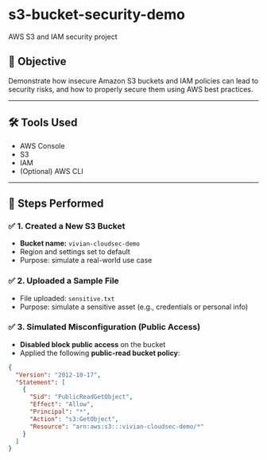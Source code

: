 # s3-bucket-security-demo
AWS S3 and IAM security project

## 📌 Objective
Demonstrate how insecure Amazon S3 buckets and IAM policies can lead to security risks, and how to properly secure them using AWS best practices.

---

## 🛠️ Tools Used
- AWS Console
- S3
- IAM
- (Optional) AWS CLI

---

## 🧪 Steps Performed

### ✅ 1. Created a New S3 Bucket
- **Bucket name:** `vivian-cloudsec-demo`
- Region and settings set to default
- Purpose: simulate a real-world use case

### ✅ 2. Uploaded a Sample File
- File uploaded: `sensitive.txt`
- Purpose: simulate a sensitive asset (e.g., credentials or personal info)

### ✅ 3. Simulated Misconfiguration (Public Access)
- **Disabled block public access** on the bucket
- Applied the following **public-read bucket policy**:
```json
{
  "Version": "2012-10-17",
  "Statement": [
    {
      "Sid": "PublicReadGetObject",
      "Effect": "Allow",
      "Principal": "*",
      "Action": "s3:GetObject",
      "Resource": "arn:aws:s3:::vivian-cloudsec-demo/*"
    }
  ]
}
